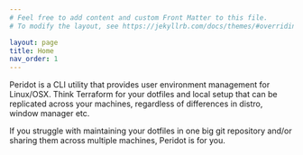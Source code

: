 ```yaml
---
# Feel free to add content and custom Front Matter to this file.
# To modify the layout, see https://jekyllrb.com/docs/themes/#overriding-theme-defaults

layout: page
title: Home
nav_order: 1
---
```


Peridot is a CLI utility that provides user environment management for Linux/OSX. Think Terraform for your dotfiles and local setup that can be replicated across your machines, regardless of differences in distro, window manager etc.

If you struggle with maintaining your dotfiles in one big git repository and/or sharing them across multiple machines, Peridot is for you.

